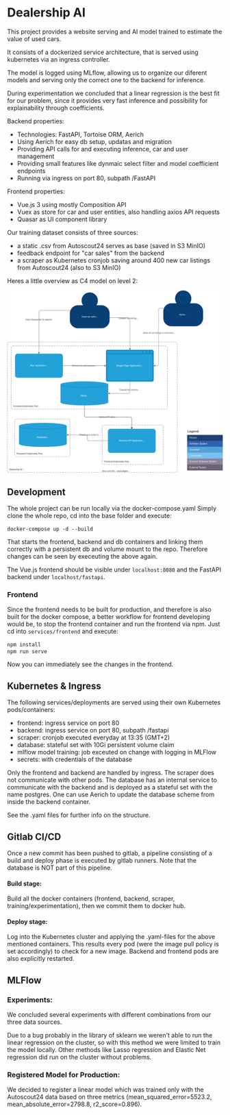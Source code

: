 
# Dealership AI

This project provides a website serving and AI model trained to estimate the value of used cars.

It consists of a dockerized service architecture, that is served using kubernetes via an ingress controller.

The model is logged using MLflow,
allowing us to organize our diferent models and serving only the correct one to the backend for inference.

During experimentation we concluded that a linear regression is the best fit for our problem, since it provides very fast inference and possibility for explainability through coefficients.

Backend properties:
- Technologies: FastAPI, Tortoise ORM, Aerich
- Using Aerich for easy db setup, updatas and migration
- Providing API calls for and executing inference, car and user management
- Providing small features like dynmaic select filter and model coefficient endpoints
- Running via ingress on port 80, subpath /FastAPI

Frontend properties:
- Vue.js 3 using mostly Composition API
- Vuex as store for car and user entities, also handling axios API requests
- Quasar as UI component library

Our training dataset consists of three sources:
- a static .csv from Autoscout24 serves as base (saved in S3 MinIO)
- feedback endpoint for "car sales" from the backend 
- a scraper as Kubernetes cronjob saving around 400 new car listings from Autoscout24 (also to S3 MinIO)

Heres a little overview as C4 model on level 2:

![C4 Container Diagramm Level 2](C4ContainerLevel2.svg)


## Development

The whole project can be run locally via the docker-compose.yaml
Simply clone the whole repo, cd into the base folder and execute:

```
docker-compose up -d --build    
```

That starts the frontend, backend and db containers and linking them correctly with a persistent db and volume mount to the repo.
Therefore changes can be seen by execeuting the above again.

The Vue.js frontend should be visible under `localhost:8080` and the FastAPI backend under `localhost/fastapi`.

### Frontend
Since the frontend needs to be built for production, and therefore is also built for the docker compose, a better workflow for frontend developing would be, to stop the frontend container and run the frontend via npm.
Just cd into `services/frontend` and execute:

```
npm install
npm run serve
```
Now you can immediately see the changes in the frontend.


## Kubernetes & Ingress
The following services/deployments are served using their own Kubernetes pods/containers:
- frontend: ingress service on port 80
- backend: ingress service on port 80, subpath /fastapi
- scraper: cronjob executed everyday at 13:35 (GMT+2)
- database: stateful set with 10Gi persistent volume claim
- mlflow model training: job exceuted on change with logging in MLFlow
- secrets: with credentials of the database

Only the frontend and backend are handled by ingress. The scraper does not communicate with other pods. The database has an internal service to communicate with the backend and is deployed as a stateful set with the name postgres. One can use Aerich to update the database scheme from inside the backend container. 

See the .yaml files for further info on the structure.

## Gitlab CI/CD 
Once a new commit has been pushed to gitlab, a pipeline consisting of a build and deploy phase is executed by gitlab runners.
Note that the database is NOT part of this pipeline.

#### Build stage:
Build all the docker containers (frontend, backend, scraper, training/experimentation),
then we commit them to docker hub.

#### Deploy stage:
Log into the Kubernetes cluster and applying the .yaml-files for the above mentioned containers.
This results every pod (were the image pull policy is set accordingly) to check for a new image.
Backend and frontend pods are also explicitly restarted.

## MLFlow

### Experiments:
We concluded several experiments with different combinations from our three data sources.

Due to a bug probably in the library of sklearn we weren't able to run the linear regression on the cluster, so with this method we were limited to train the model locally. Other methods like Lasso regression and Elastic Net regression did run on the cluster without problems.

### Registered Model for Production:
We decided to register a linear model which was trained only with the Autoscout24 data based on three metrics (mean_squared_error=5523.2, mean_absolute_error=2798.8, r2_score=0.896).

 


